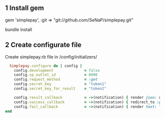 ## 1 Install gem 

gem 'simplepay', :git => "git://github.com/SeNaP/simplepay.git"

bundle install

## 2 Create configurate file

Create simplepay.rb file in /config/initializers/

```rb
  Simplepay.configure do | config |
	config.development 				= false
	config.sp_outlet_id 			= 0000
	config.request_method			= :get
	config.secret_key 				= "token1"
	config.secret_key_for_result	= "token2"

	config.result_callback 			= ->(notification) { render json: notification.success }
	config.success_callback 		= ->(notification) { redirect_to :payments_success }
	config.fail_callback 			= ->(notification) { render text: "fail" }
end
```
